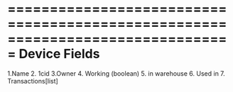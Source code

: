 ===============================================================================
Device Fields
===============================================================================
1.Name 
2. 1cid
3.Owner
4. Working (boolean)
5. in warehouse
6. Used in
7. Transactions[list]
